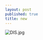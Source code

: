 ```yaml
---
layout: post
published: true
title: new
---
```

![DIS.jpg]({{site.baseurl}}/assets/images/posts/DIS.jpg)
